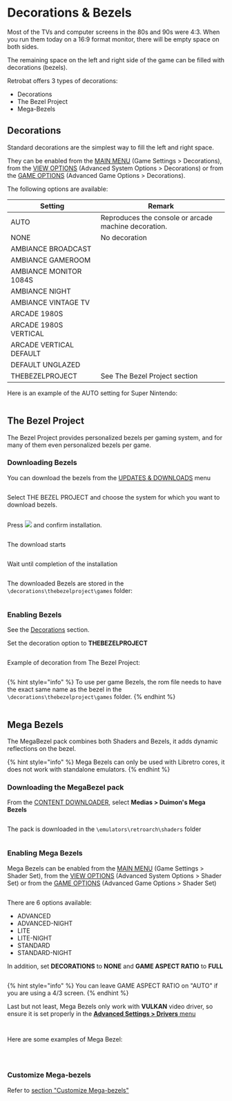 # Decorations & Bezels

Most of the TVs and computer screens in the 80s and 90s were 4:3. When you run them today on a 16:9 format monitor, there will be empty space on both sides.

The remaining space on the left and right side of the game can be filled with decorations (bezels).

Retrobat offers 3 types of decorations:

* Decorations
* The Bezel Project
* Mega-Bezels

## Decorations

Standard decorations are the simplest way to fill the left and right space.

They can be enabled from the [MAIN MENU](../navigation/main-menu.md#game-settings) (Game Settings > Decorations), from the [VIEW OPTIONS](../navigation/view-options.md#advanced-system-options) (Advanced System Options > Decorations) or from the [GAME OPTIONS](../navigation/game-options.md#advanced-game-options) (Advanced Game Options > Decorations).

The following options are available:

| Setting                 | Remark                                                |
| ----------------------- | ----------------------------------------------------- |
| AUTO                    | Reproduces the console or arcade machine decoration.  |
| NONE                    | No decoration                                         |
| AMBIANCE BROADCAST      |                                                       |
| AMBIANCE GAMEROOM       |                                                       |
| AMBIANCE MONITOR 1084S  |                                                       |
| AMBIANCE NIGHT          |                                                       |
| AMBIANCE VINTAGE TV     |                                                       |
| ARCADE 1980S            |                                                       |
| ARCADE 1980S VERTICAL   |                                                       |
| ARCADE VERTICAL DEFAULT |                                                       |
| DEFAULT UNGLAZED        |                                                       |
| THEBEZELPROJECT         | See The Bezel Project section                         |

Here is an example of the AUTO setting for Super Nintendo:

<figure><img src="https://i.imgur.com/Ew1Ax7s.png" alt=""><figcaption></figcaption></figure>

## The Bezel Project

The Bezel Project provides personalized bezels per gaming system, and for many of them even personalized bezels per game.

### Downloading Bezels

You can download the bezels from the [UPDATES & DOWNLOADS](updates-and-content-download.md#download-content) menu

<figure><img src="https://i.imgur.com/uGK5lHJ.png" alt=""><figcaption></figcaption></figure>

Select THE BEZEL PROJECT and choose the system for which you want to download bezels.

<figure><img src="https://i.imgur.com/DEaOLJT.png" alt=""><figcaption></figcaption></figure>

Press ![](<../.gitbook/assets/image (1) (2) (1).png>) and confirm installation.

<figure><img src="https://i.imgur.com/uKqTGOn.png" alt=""><figcaption></figcaption></figure>

The download starts

<figure><img src="https://i.imgur.com/zBioOvM.png" alt=""><figcaption></figcaption></figure>

Wait until completion of the installation

<figure><img src="https://i.imgur.com/HpZj7Se.png" alt=""><figcaption></figcaption></figure>

The downloaded Bezels are stored in the `\decorations\thebezelproject\games` folder:

<figure><img src="https://i.imgur.com/WPD5p2r.png" alt=""><figcaption></figcaption></figure>

### Enabling Bezels

See the [Decorations](decorations-and-bezels.md#decorations) section.

Set the decoration option to **THEBEZELPROJECT**

<figure><img src="https://i.imgur.com/wg3490A.png" alt=""><figcaption></figcaption></figure>

Example of decoration from The Bezel Project:

<figure><img src="https://i.imgur.com/edBZRpf.png" alt=""><figcaption></figcaption></figure>

{% hint style="info" %}
To use per game Bezels, the rom file needs to have the exact same name as the bezel in the `\decorations\thebezelproject\games` folder.
{% endhint %}

<figure><img src="https://i.imgur.com/j2LoA0W.png" alt=""><figcaption></figcaption></figure>

## Mega Bezels

The MegaBezel pack combines both Shaders and Bezels, it adds dynamic reflections on the bezel.

{% hint style="info" %}
Mega Bezels can only be used with Libretro cores, it does not work with standalone emulators.
{% endhint %}

### Downloading the MegaBezel pack

From the [CONTENT DOWNLOADER](updates-and-content-download.md#download-content), select **Medias > Duimon's Mega Bezels**

<figure><img src="https://i.imgur.com/N4qHo9m.png" alt=""><figcaption></figcaption></figure>

The pack is downloaded in the `\emulators\retroarch\shaders` folder

<figure><img src="https://i.imgur.com/NkcPSTu.png" alt=""><figcaption></figcaption></figure>

### Enabling Mega Bezels

Mega Bezels can be enabled from the [MAIN MENU](../navigation/main-menu.md#game-settings) (Game Settings > Shader Set), from the [VIEW OPTIONS](../navigation/view-options.md#advanced-system-options) (Advanced System Options > Shader Set) or from the [GAME OPTIONS](../navigation/game-options.md#advanced-game-options) (Advanced Game Options > Shader Set)

<figure><img src="https://i.imgur.com/lXvxZPy.png" alt=""><figcaption></figcaption></figure>

There are 6 options available:

* ADVANCED
* ADVANCED-NIGHT
* LITE
* LITE-NIGHT
* STANDARD
* STANDARD-NIGHT

In addition, set **DECORATIONS** to **NONE** and **GAME ASPECT RATIO** to **FULL**

<figure><img src="https://i.imgur.com/xFINt8C.png" alt=""><figcaption></figcaption></figure>

{% hint style="info" %}
You can leave GAME ASPECT RATIO on "AUTO" if you are using a 4/3 screen.
{% endhint %}

Last but not least, Mega Bezels only work with **VULKAN** video driver, so ensure it is set properly in the [**Advanced Settings > Drivers** menu](../navigation/view-options.md#advanced-system-options)

<figure><img src="https://i.imgur.com/nuSg307.png" alt=""><figcaption></figcaption></figure>

<figure><img src="https://i.imgur.com/HVJIY6D.png" alt=""><figcaption></figcaption></figure>

Here are some examples of Mega Bezel:

<figure><img src="https://i.imgur.com/nnAzMON.png" alt=""><figcaption></figcaption></figure>

<figure><img src="https://i.imgur.com/HYSzHRZ.png" alt=""><figcaption></figcaption></figure>

<figure><img src="https://i.imgur.com/mmaoUzW.png" alt=""><figcaption></figcaption></figure>

### Customize Mega-bezels

Refer to [section "Customize Mega-bezels"](decorations-and-bezels.md#customize-mega-bezels)
